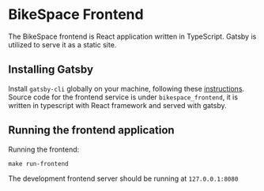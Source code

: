 # BikeSpace Frontend

The BikeSpace frontend is React application written in TypeScript. Gatsby is utilized to serve it as a static site.

## Installing Gatsby
Install `gatsby-cli` globally on your machine, following these [instructions](https://www.gatsbyjs.com/docs/tutorial/part-0/#gatsby-cli).
Source code for the frontend service is under `bikespace_frontend`, it is written in typescript with React framework and served with gatsby.

## Running the frontend application
Running the frontend:
```shell
make run-frontend
```

The development frontend server should be running at `127.0.0.1:8080`